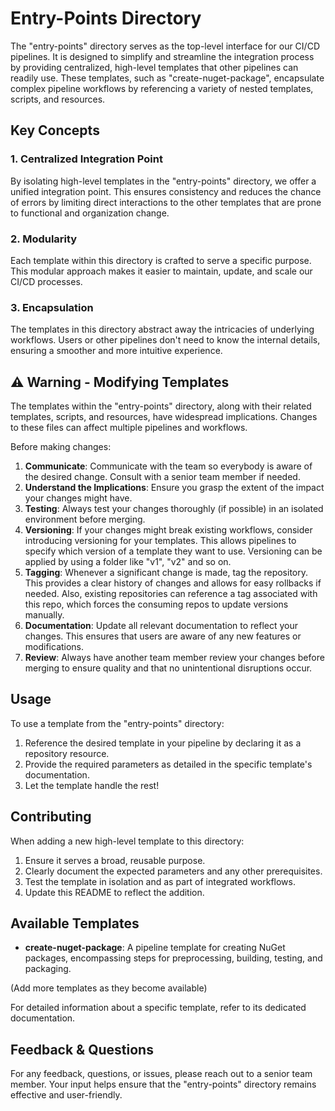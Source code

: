 # Entry-Points Directory

The "entry-points" directory serves as the top-level interface for our CI/CD pipelines. It is designed to simplify and streamline the integration process by providing centralized, high-level templates that other pipelines can readily use. These templates, such as "create-nuget-package", encapsulate complex pipeline workflows by referencing a variety of nested templates, scripts, and resources.

## Key Concepts

### 1. **Centralized Integration Point**
By isolating high-level templates in the "entry-points" directory, we offer a unified integration point. This ensures consistency and reduces the chance of errors by limiting direct interactions to the other templates that are prone to functional and organization change.

### 2. **Modularity**
Each template within this directory is crafted to serve a specific purpose. This modular approach makes it easier to maintain, update, and scale our CI/CD processes.

### 3. **Encapsulation**
The templates in this directory abstract away the intricacies of underlying workflows. Users or other pipelines don't need to know the internal details, ensuring a smoother and more intuitive experience.

## ⚠ Warning - Modifying Templates

The templates within the "entry-points" directory, along with their related templates, scripts, and resources, have widespread implications. Changes to these files can affect multiple pipelines and workflows.

Before making changes:

1. **Communicate**: Communicate with the team so everybody is aware of the desired change. Consult with a senior team member if needed.
1. **Understand the Implications**: Ensure you grasp the extent of the impact your changes might have.
2. **Testing**: Always test your changes thoroughly (if possible) in an isolated environment before merging.
3. **Versioning**: If your changes might break existing workflows, consider introducing versioning for your templates. This allows pipelines to specify which version of a template they want to use. Versioning can be applied by using a folder like "v1", "v2" and so on.
4. **Tagging**: Whenever a significant change is made, tag the repository. This provides a clear history of changes and allows for easy rollbacks if needed. Also, existing repositories can reference a tag associated with this repo, which forces the consuming repos to update versions manually.
5. **Documentation**: Update all relevant documentation to reflect your changes. This ensures that users are aware of any new features or modifications.
6. **Review**: Always have another team member review your changes before merging to ensure quality and that no unintentional disruptions occur.

## Usage

To use a template from the "entry-points" directory:

1. Reference the desired template in your pipeline by declaring it as a repository resource.
2. Provide the required parameters as detailed in the specific template's documentation.
3. Let the template handle the rest!

## Contributing

When adding a new high-level template to this directory:

1. Ensure it serves a broad, reusable purpose.
2. Clearly document the expected parameters and any other prerequisites.
3. Test the template in isolation and as part of integrated workflows.
4. Update this README to reflect the addition.

## Available Templates

- **create-nuget-package**: A pipeline template for creating NuGet packages, encompassing steps for preprocessing, building, testing, and packaging.

(Add more templates as they become available)

For detailed information about a specific template, refer to its dedicated documentation.

## Feedback & Questions

For any feedback, questions, or issues, please reach out to a senior team member. Your input helps ensure that the "entry-points" directory remains effective and user-friendly.